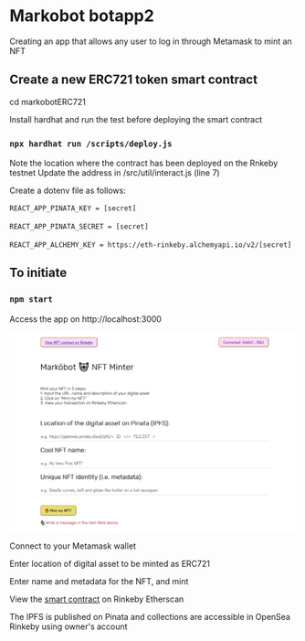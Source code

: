 # Markobot botapp2

Creating an app that allows any user to log in through Metamask to mint an NFT


## Create a new ERC721 token smart contract 

cd markobotERC721

Install hardhat and run the test before deploying the smart contract
### `npx hardhat run /scripts/deploy.js`

Note the location where the contract has been deployed on the Rnkeby testnet
Update the address in /src/util/interact.js (line 7)

Create a dotenv file as follows:

    REACT_APP_PINATA_KEY = [secret]

    REACT_APP_PINATA_SECRET = [secret]

    REACT_APP_ALCHEMY_KEY = https://eth-rinkeby.alchemyapi.io/v2/[secret]


## To initiate
### `npm start` 

Access the app on http://localhost:3000

![github-small](src/app.png)


Connect to your Metamask wallet

Enter location of digital asset to be minted as ERC721

Enter name and metadata for the NFT, and mint

View the [smart contract](https://rinkeby.etherscan.io/address/0x9049a2c93e7cf4d5aaf2baa9e1f404a0d766de1f) on Rinkeby Etherscan


The IPFS is published on Pinata and collections are accessible in OpenSea Rinkeby using owner's account 
